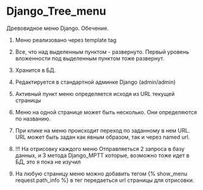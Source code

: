 # Django_Tree_menu

Древовидное меню Django. Обечение.

1) Меню реализовано через template tag
2) Все, что над выделенным пунктом - развернуто. Первый уровень вложенности под выделенным пунктом тоже развернут.
3) Хранится в БД.
4) Редактируется в стандартной админке Django (admin/admin)
5) Активный пункт меню определяется исходя из URL текущей страницы
6) Меню на одной странице может быть несколько. Они определяются по названию.
7) При клике на меню происходит переход по заданному в нем URL. URL может быть задан как явным образом, так и через named url.

8) !!! На отрисовку каждого меню Отправляеться 2 запроса в базу данных, и 3 метода Django_MPTT которые, возможно тоже идет в БД, это я пока не изучил

9) На любую страницу меню можно добавить тегом {% show_menu request.path_info %} в тег передаеться url страницы для отрисовки.

